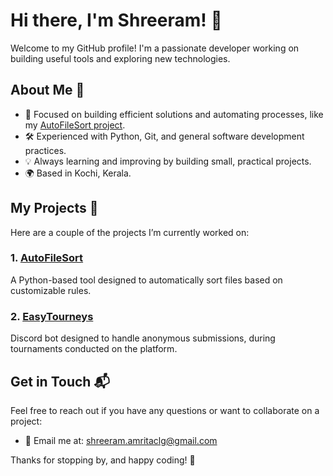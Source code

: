 # Hi there, I'm Shreeram! 👋

Welcome to my GitHub profile! I'm a passionate developer working on building useful tools and exploring new technologies.

## About Me 🌱

- 🎯 Focused on building efficient solutions and automating processes, like my [AutoFileSort project](link-to-project).
- 🛠️ Experienced with Python, Git, and general software development practices.
- 💡 Always learning and improving by building small, practical projects.
- 🌍 Based in Kochi, Kerala.
  
## My Projects 🚀

Here are a couple of the projects I’m currently worked on:

### 1. [AutoFileSort](https://github.com/shh69io/AutoFileSort)
A Python-based tool designed to automatically sort files based on customizable rules.

### 2. [EasyTourneys](https://github.com/shh69io/EasyTourneys)
Discord bot designed to handle anonymous submissions, during tournaments conducted on the platform. 

## Get in Touch 📬

Feel free to reach out if you have any questions or want to collaborate on a project:

- 📧 Email me at: [shreeram.amritaclg@gmail.com](mailto:shreeram.amritaclg@gmail.com)

Thanks for stopping by, and happy coding! 🚀
